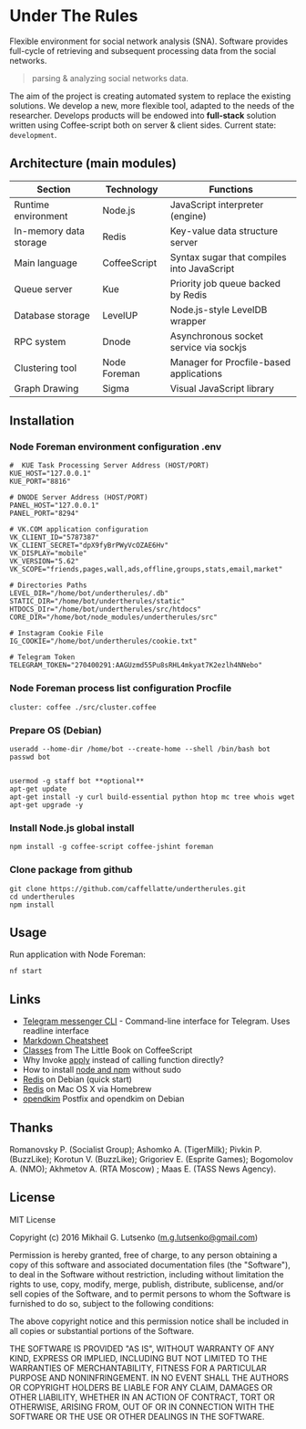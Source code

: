 # Under The Rules

Flexible environment for social network analysis (SNA). Software provides
full-cycle of retrieving and subsequent processing data from the social networks.

> parsing & analyzing social networks data.

The aim of the project is creating automated system to replace the existing
solutions. We develop a new, more flexible tool, adapted to the needs of the
researcher. Develops products will be endowed into **full-stack** solution
written using Coffee-script both on server & client sides. Current state: `development`.

## Architecture (main modules)

| Section | Technology | Functions |
| ------------- | ---------- | -------- |
| Runtime environment | Node.js | JavaScript interpreter (engine) | [link](https://nodejs.org/) |
| In-memory data storage | Redis | Key-value data structure server | [link](https://redis.io/) |
| Main language | CoffeeScript | Syntax sugar that compiles into JavaScript | [link](https://coffeescript.org/) |
| Queue server | Kue |  Priority job queue backed by Redis | [link](https://github.com/Automattic/kue) |
| Database storage | LevelUP | Node.js-style LevelDB wrapper | [link](https://github.com/Level/levelup) |
| RPC system  | Dnode | Asynchronous socket service via sockjs | [link](https://www.npmjs.com/package/dnode) |
| Clustering tool | Node Foreman | Manager for Procfile-based applications | [link](https://www.npmjs.com/package/foreman) |
| Graph Drawing | Sigma | Visual JavaScript library | [link](http://sigmajs.org)|

## Installation

### Node Foreman environment configuration **.env**

    #  KUE Task Processing Server Address (HOST/PORT)
    KUE_HOST="127.0.0.1"
    KUE_PORT="8816"

    # DNODE Server Address (HOST/PORT)
    PANEL_HOST="127.0.0.1"
    PANEL_PORT="8294"

    # VK.COM application configuration
    VK_CLIENT_ID="5787387"
    VK_CLIENT_SECRET="dpX9fyBrPWyVcOZAE6Hv"
    VK_DISPLAY="mobile"
    VK_VERSION="5.62"
    VK_SCOPE="friends,pages,wall,ads,offline,groups,stats,email,market"

    # Directories Paths
    LEVEL_DIR="/home/bot/undertherules/.db"
    STATIC_DIR="/home/bot/undertherules/static"
    HTDOCS_DIr="/home/bot/undertherules/src/htdocs"
    CORE_DIR="/home/bot/node_modules/undertherules/src"

    # Instagram Cookie File
    IG_COOKIE="/home/bot/undertherules/cookie.txt"

    # Telegram Token
    TELEGRAM_TOKEN="270400291:AAGUzmd55Pu8sRHL4mkyat7K2ezlh4NNebo"

### Node Foreman process list configuration **Procfile**

    cluster: coffee ./src/cluster.coffee

### Prepare OS (Debian)

    useradd --home-dir /home/bot --create-home --shell /bin/bash bot
    passwd bot


    usermod -g staff bot **optional**
    apt-get update
    apt-get install -y curl build-essential python htop mc tree whois wget
    apt-get upgrade -y

### Install Node.js global install

    npm install -g coffee-script coffee-jshint foreman

### Clone package from github

    git clone https://github.com/caffellatte/undertherules.git
    cd undertherules
    npm install

## Usage

Run application with Node Foreman:

    nf start

## Links

- [Telegram messenger CLI](https://github.com/vysheng/tg) - Command-line interface for Telegram. Uses readline interface
- [Markdown Cheatsheet](https://github.com/adam-p/markdown-here/wiki/Markdown-Cheatsheet)
- [Classes](https://arcturo.github.io/library/coffeescript/03_classes.html) from The Little Book on CoffeeScript
- Why Invoke [apply](http://stackoverflow.com/questions/5936604/) instead of calling function directly?
- How to install [node and npm](https://gist.github.com/isaacs/579814) without sudo
- [Redis](https://redis.io/topics/quickstart) on Debian (quick start)
- [Redis](https://vk.cc/60LXaa) on Mac OS X via Homebrew
- [opendkim](https://wiki.debian.org/opendkim) Postfix and opendkim on Debian

## Thanks

Romanovsky P. (Socialist Group); Ashomko A. (TigerMilk); Pivkin P. (BuzzLike);
Korotun V. (BuzzLike); Grigoriev E. (Esprite Games); Bogomolov A. (NMO);
Akhmetov A. (RTA Moscow) ; Maas E. (TASS News Agency).

## License

MIT License

Copyright (c) 2016 Mikhail G. Lutsenko (m.g.lutsenko@gmail.com)

Permission is hereby granted, free of charge, to any person obtaining a copy
of this software and associated documentation files (the "Software"), to deal
in the Software without restriction, including without limitation the rights
to use, copy, modify, merge, publish, distribute, sublicense, and/or sell
copies of the Software, and to permit persons to whom the Software is
furnished to do so, subject to the following conditions:

The above copyright notice and this permission notice shall be
included in all copies or substantial portions of the Software.

THE SOFTWARE IS PROVIDED "AS IS", WITHOUT WARRANTY OF ANY KIND, EXPRESS OR IMPLIED,
INCLUDING BUT NOT LIMITED TO THE WARRANTIES OF MERCHANTABILITY, FITNESS FOR A PARTICULAR
PURPOSE AND NONINFRINGEMENT. IN NO EVENT SHALL THE AUTHORS OR COPYRIGHT HOLDERS BE LIABLE
FOR ANY CLAIM, DAMAGES OR OTHER LIABILITY, WHETHER IN AN ACTION OF CONTRACT, TORT OR OTHERWISE,
ARISING FROM, OUT OF OR IN CONNECTION WITH THE SOFTWARE OR THE USE OR OTHER DEALINGS IN THE SOFTWARE.
